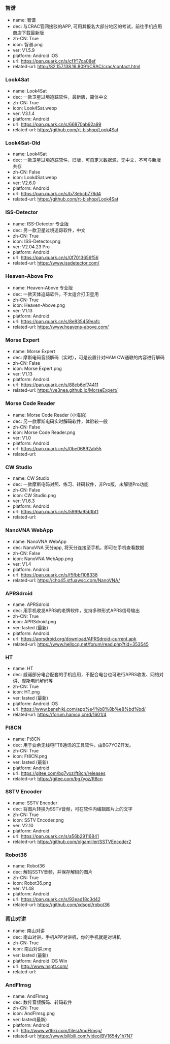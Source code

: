 ### 智谱
- name: 智谱
- dec: 与CRAC官网接驳的APP, 可用其报名大部分地区的考试，前往手机应用商店下载最新版
- zh-CN: True
- icon: 智谱.png
- ver: V1.5.9
- platform: Android iOS
- url: https://pan.quark.cn/s/cf1f17ca08ef
- related-url: http://82.157.138.16:8091/CRAC/crac/contact.html
### Look4Sat
- name: Look4Sat
- dec: 一款卫星过境追踪软件，最新版，简体中文
- zh-CN: True
- icon: Look4Sat.webp
- ver: V3.1.4
- platform: Android
- url: https://pan.quark.cn/s/66870ab92a99
- related-url: https://github.com/rt-bishop/Look4Sat
### Look4Sat-Old
- name: Look4Sat
- dec: 一款卫星过境追踪软件，旧版，可自定义数据源，无中文，不可与新版共存
- zh-CN: False
- icon: Look4Sat.webp
- ver: V2.6.0
- platform: Android
- url: https://pan.quark.cn/s/b73ebcb776d4
- related-url: https://github.com/rt-bishop/Look4Sat
### ISS-Detector
- name: ISS-Detector 专业版
- dec: 另一款卫星过境追踪软件，中文
- zh-CN: True
- icon: ISS-Detector.png
- ver: V2.04.23 Pro
- platform: Android
- url: https://pan.quark.cn/s/0f7013659f56
- related-url: https://www.issdetector.com/
### Heaven-Above Pro
- name: Heaven-Above 专业版
- dec: 一款天体追踪软件，不太适合打卫星用
- zh-CN: True
- icon: Heaven-Above.png
- ver: V1.13
- platform: Android
- url: https://pan.quark.cn/s/8e835459eafc
- related-url: https://www.heavens-above.com/
### Morse Expert
- name: Morse Expert
- dec: 摩斯电码音频解码（实时），可是设置针对HAM CW通联的内容进行解码
- zh-CN: False
- icon: Morse Expert.png
- ver: V1.13
- platform: Android
- url: https://pan.quark.cn/s/88cb6ef74411
- related-url: https://ve3nea.github.io/MorseExpert/
### Morse Code Reader
- name: Morse Code Reader (小海豹)
- dec: 另一款摩斯电码实时解码软件，体验较一般
- zh-CN: False
- icon: Morse Code Reader.png
- ver: V1.0
- platform: Android
- url: https://pan.quark.cn/s/0be06892ab55
- related-url: 
### CW Studio
- name: CW Studio
- dec: 一款摩斯电码对照、练习、转码软件，非Pro版，未解锁Pro功能
- zh-CN: False
- icon: CW Studio.png
- ver: V1.6.3
- platform: Android
- url: https://pan.quark.cn/s/5999a95b1bf1
- related-url: 
### NanoVNA WebApp
- name: NanoVNA WebApp
- dec: NanoVNA 天分app, 将天分连接至手机，即可在手机查看数据
- zh-CN: False
- icon: NanoVNA WebApp.png
- ver: V1.4
- platform: Android
- url: https://pan.quark.cn/s/f5fbbf108338
- related-url: https://cho45.stfuawsc.com/NanoVNA/
### APRSdroid
- name: APRSdroid
- dec: 用手机收发APRS的老牌软件，支持多种形式APRS信号输出
- zh-CN: True
- icon: APRSdroid.png
- ver: lasted (最新)
- platform: Android
- url: https://aprsdroid.org/download/APRSdroid-current.apk
- related-url: https://www.hellocq.net/forum/read.php?tid=353545
### HT
- name: HT
- dec: 威诺部分电台配套的手机应用，不配合电台也可进行APRS收发、网络对讲、摩斯电码解码等
- zh-CN: True
- icon: HT.png
- ver: lasted (最新)
- platform: Android iOS
- url: https://www.benshikj.com/app%e4%b8%8b%e8%bd%bd/
- related-url: https://forum.hamcq.cn/d/1601/4
### Ft8CN
- name: Ft8CN
- dec: 用于业余无线电FT8通讯的工具软件，由BG7YOZ开发。
- zh-CN: True
- icon: Ft8CN.png
- ver: lasted (最新)
- platform: Android
- url: https://gitee.com/bg7yoz/ft8cn/releases
- related-url: https://gitee.com/bg7yoz/ft8cn
### SSTV Encoder
- name: SSTV Encoder
- dec: 将图片转换为SSTV音频，可在软件内编辑图片上的文字
- zh-CN: True
- icon: SSTV Encoder.png
- ver: V2.10
- platform: Android
- url: https://pan.quark.cn/s/a56b29116841
- related-url: https://github.com/olgamiller/SSTVEncoder2
### Robot36
- name: Robot36
- dec: 解码SSTV音频，并保存解码的图片
- zh-CN: True
- icon: Robot36.png
- ver: V1.48
- platform: Android
- url: https://pan.quark.cn/s/92ead18c3d42
- related-url: https://github.com/xdsopl/robot36
### 南山对讲
- name: 南山对讲
- dec: 南山对讲，手机APP对讲机，你的手机就是对讲机
- zh-CN: True
- icon: 南山对讲.png
- ver: lasted (最新)
- platform: Android iOS Win
- url: http://www.nsptt.com/
- related-url: 
### AndFlmsg
- name: AndFlmsg
- dec: 数传音频解码、转码软件
- zh-CN: True
- icon: AndFlmsg.png
- ver: lasted(最新)
- platform: Android
- url: http://www.w1hkj.com/files/AndFlmsg/
- related-url: https://www.bilibili.com/video/BV1654y1h7N7
